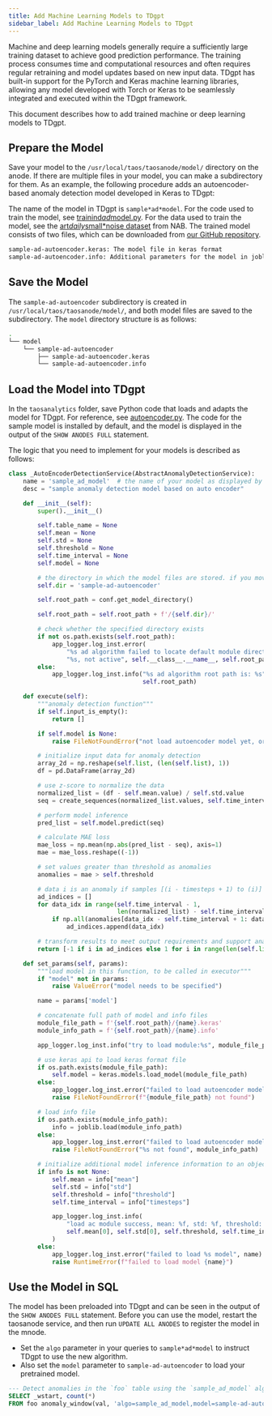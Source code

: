 ```yaml
---
title: Add Machine Learning Models to TDgpt
sidebar_label: Add Machine Learning Models to TDgpt
---
```


Machine and deep learning models generally require a sufficiently large training dataset to achieve good prediction performance. The training process consumes time and computational resources and often requires regular retraining and model updates based on new input data. TDgpt has built-in support for the PyTorch and Keras machine learning libraries, allowing any model developed with Torch or Keras to be seamlessly integrated and executed within the TDgpt framework.

This document describes how to add trained machine or deep learning models to TDgpt.

## Prepare the Model

Save your model to the `/usr/local/taos/taosanode/model/` directory on the anode. If there are multiple files in your model, you can make a subdirectory for them. As an example, the following procedure adds an autoencoder-based anomaly detection model developed in Keras to TDgpt:

The name of the model in TDgpt is `sample*ad*model`.
For the code used to train the model, see [trainind*ad*model.py](https://github.com/taosdata/TDengine/tree/main/tools/tdgpt/taosanalytics/misc/training*ad*model.py).
For the data used to train the model, see the [art*daily*small*noise dataset](https://raw.githubusercontent.com/numenta/NAB/master/data/artificialNoAnomaly/art*daily*small*noise.csv) from NAB.
The trained model consists of two files, which can be downloaded from [our GitHub repository](https://github.com/taosdata/TDengine/blob/main/tools/tdgpt/model/sample-ad-autoencoder/).

```bash
sample-ad-autoencoder.keras: The model file in keras format
sample-ad-autoencoder.info: Additional parameters for the model in joblib format
```

## Save the Model

The `sample-ad-autoencoder` subdirectory is created in `/usr/local/taos/taosanode/model/`, and both model files are saved to the subdirectory. The `model` directory structure is as follows:

```bash
.
└── model
    └── sample-ad-autoencoder
        ├── sample-ad-autoencoder.keras
        └── sample-ad-autoencoder.info
```

## Load the Model into TDgpt

In the `taosanalytics` folder, save Python code that loads and adapts the model for TDgpt. For reference, see [autoencoder.py](https://github.com/taosdata/TDengine/blob/main/tools/tdgpt/taosanalytics/algo/ad/autoencoder.py).
The code for the sample model is installed by default, and the model is displayed in the output of the `SHOW ANODES FULL` statement.

The logic that you need to implement for your models is described as follows:

```python
class _AutoEncoderDetectionService(AbstractAnomalyDetectionService):
    name = 'sample_ad_model'  # the name of your model as displayed by the SHOW statement
    desc = "sample anomaly detection model based on auto encoder"

    def __init__(self):
        super().__init__()

        self.table_name = None
        self.mean = None
        self.std = None
        self.threshold = None
        self.time_interval = None
        self.model = None

        # the directory in which the model files are stored. if you move your model files, you must update this value.
        self.dir = 'sample-ad-autoencoder'  

        self.root_path = conf.get_model_directory()

        self.root_path = self.root_path + f'/{self.dir}/'

        # check whether the specified directory exists
        if not os.path.exists(self.root_path):
            app_logger.log_inst.error(
                "%s ad algorithm failed to locate default module directory:"
                "%s, not active", self.__class__.__name__, self.root_path)
        else:
            app_logger.log_inst.info("%s ad algorithm root path is: %s", self.__class__.__name__,
                                     self.root_path)

    def execute(self):
        """anomaly detection function"""
        if self.input_is_empty():
            return []

        if self.model is None:
            raise FileNotFoundError("not load autoencoder model yet, or load model failed")

        # initialize input data for anomaly detection
        array_2d = np.reshape(self.list, (len(self.list), 1))
        df = pd.DataFrame(array_2d)

        # use z-score to normalize the data
        normalized_list = (df - self.mean.value) / self.std.value
        seq = create_sequences(normalized_list.values, self.time_interval)

        # perform model inference
        pred_list = self.model.predict(seq)

        # calculate MAE loss
        mae_loss = np.mean(np.abs(pred_list - seq), axis=1)
        mae = mae_loss.reshape((-1))

        # set values greater than threshold as anomalies
        anomalies = mae > self.threshold

        # data i is an anomaly if samples [(i - timesteps + 1) to (i)] are anomalies
        ad_indices = []
        for data_idx in range(self.time_interval - 1,
                              len(normalized_list) - self.time_interval + 1):
            if np.all(anomalies[data_idx - self.time_interval + 1: data_idx]):
                ad_indices.append(data_idx)

        # transform results to meet output requirements and support analytics
        return [-1 if i in ad_indices else 1 for i in range(len(self.list))]

    def set_params(self, params):
        """load model in this function, to be called in executor"""
        if "model" not in params:
            raise ValueError("model needs to be specified")

        name = params['model']

        # concatenate full path of model and info files
        module_file_path = f'{self.root_path}/{name}.keras'
        module_info_path = f'{self.root_path}/{name}.info'

        app_logger.log_inst.info("try to load module:%s", module_file_path)

        # use keras api to load keras format file
        if os.path.exists(module_file_path):
            self.model = keras.models.load_model(module_file_path)
        else:
            app_logger.log_inst.error("failed to load autoencoder model file: %s", module_file_path)
            raise FileNotFoundError(f"{module_file_path} not found")

        # load info file
        if os.path.exists(module_info_path):
            info = joblib.load(module_info_path)
        else:
            app_logger.log_inst.error("failed to load autoencoder model file: %s", module_file_path)
            raise FileNotFoundError("%s not found", module_info_path)

        # initialize additional model inference information to an object
        if info is not None:
            self.mean = info["mean"]
            self.std = info["std"]
            self.threshold = info["threshold"]
            self.time_interval = info["timesteps"]

            app_logger.log_inst.info(
                "load ac module success, mean: %f, std: %f, threshold: %f, time_interval: %d",
                self.mean[0], self.std[0], self.threshold, self.time_interval
            )
        else:
            app_logger.log_inst.error("failed to load %s model", name)
            raise RuntimeError(f"failed to load model {name}")
```

## Use the Model in SQL

The model has been preloaded into TDgpt and can be seen in the output of the `SHOW ANODES FULL` statement. Before you can use the model, restart the taosanode service, and then run `UPDATE ALL ANODES` to register the model in the mnode.

- Set the `algo` parameter in your queries to `sample*ad*model`  to instruct TDgpt to use the new algorithm.
- Also set the `model` parameter to `sample-ad-autoencoder` to load your pretrained model.

```SQL
--- Detect anomalies in the `foo` table using the `sample_ad_model` algorithm and `sample-ad-autoencoder` model.
SELECT _wstart, count(*) 
FROM foo anomaly_window(val, 'algo=sample_ad_model,model=sample-ad-autoencoder');
```

